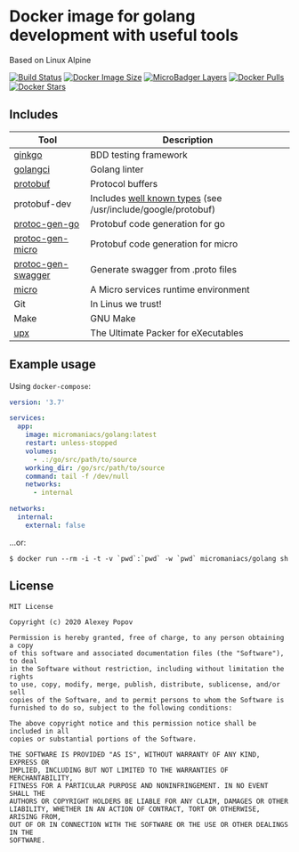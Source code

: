 # Docker image for golang development with useful tools
Based on Linux Alpine

[![Build Status](https://travis-ci.com/micromaniacs/golang.svg?branch=master)](https://travis-ci.com/micromaniacs/golang)
[![Docker Image Size](https://img.shields.io/docker/image-size/micromaniacs/golang)](https://hub.docker.com/r/micromaniacs/golang)
[![MicroBadger Layers](https://img.shields.io/microbadger/layers/micromaniacs/golang)](https://hub.docker.com/r/micromaniacs/golang)
[![Docker Pulls](https://img.shields.io/docker/pulls/micromaniacs/golang)](https://hub.docker.com/r/micromaniacs/golang)
[![Docker Stars](https://img.shields.io/docker/stars/micromaniacs/golang)](https://hub.docker.com/r/micromaniacs/golang)

## Includes
| Tool                                                          | Description                                                                                                                                   |
|---------------------------------------------------------------|-----------------------------------------------------------------------------------------------------------------------------------------------|
| [ginkgo](https://github.com/onsi/ginkgo)                      | BDD testing framework                                                                                                                         |
| [golangci](https://github.com/golangci/golangci-lint)         | Golang linter                                                                                                                                 |
| [protobuf](https://github.com/protocolbuffers/protobuf)       | Protocol buffers                                                                                                                              |
| protobuf-dev                                                  | Includes [well known types](https://developers.google.com/protocol-buffers/docs/reference/google.protobuf) (see /usr/include/google/protobuf) |
| [protoc-gen-go](https://github.com/golang/protobuf)           | Protobuf code generation for go                                                                                                               |
| [protoc-gen-micro](https://github.com/micro/protoc-gen-micro) | Protobuf code generation for micro                                                                                                            |
| [protoc-gen-swagger](github.com/grpc-ecosystem/grpc-gateway)  | Generate swagger from .proto files                                                                                                            |
| [micro](https://github.com/micro/micro)                       | A Micro services runtime environment                                                                                                          |
| Git                                                           | In Linus we trust!                                                                                                                            |
| Make                                                          | GNU Make                                                                                                                                      |
| [upx](https://upx.github.io/)                                 | The Ultimate Packer for eXecutables                                                                                                           |

## Example usage
Using `docker-compose`:
```yaml
version: '3.7'

services:
  app:
    image: micromaniacs/golang:latest
    restart: unless-stopped
    volumes:
      - .:/go/src/path/to/source
    working_dir: /go/src/path/to/source
    command: tail -f /dev/null
    networks:
      - internal

networks:
  internal:
    external: false
```

...or:
```
$ docker run --rm -i -t -v `pwd`:`pwd` -w `pwd` micromaniacs/golang sh
```

## License

```
MIT License

Copyright (c) 2020 Alexey Popov

Permission is hereby granted, free of charge, to any person obtaining a copy
of this software and associated documentation files (the "Software"), to deal
in the Software without restriction, including without limitation the rights
to use, copy, modify, merge, publish, distribute, sublicense, and/or sell
copies of the Software, and to permit persons to whom the Software is
furnished to do so, subject to the following conditions:

The above copyright notice and this permission notice shall be included in all
copies or substantial portions of the Software.

THE SOFTWARE IS PROVIDED "AS IS", WITHOUT WARRANTY OF ANY KIND, EXPRESS OR
IMPLIED, INCLUDING BUT NOT LIMITED TO THE WARRANTIES OF MERCHANTABILITY,
FITNESS FOR A PARTICULAR PURPOSE AND NONINFRINGEMENT. IN NO EVENT SHALL THE
AUTHORS OR COPYRIGHT HOLDERS BE LIABLE FOR ANY CLAIM, DAMAGES OR OTHER
LIABILITY, WHETHER IN AN ACTION OF CONTRACT, TORT OR OTHERWISE, ARISING FROM,
OUT OF OR IN CONNECTION WITH THE SOFTWARE OR THE USE OR OTHER DEALINGS IN THE
SOFTWARE.
```
